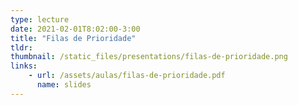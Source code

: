 ```yaml
---
type: lecture
date: 2021-02-01T8:02:00-3:00
title: "Filas de Prioridade"
tldr: 
thumbnail: /static_files/presentations/filas-de-prioridade.png
links: 
    - url: /assets/aulas/filas-de-prioridade.pdf
      name: slides
---
```

